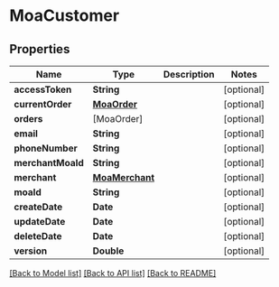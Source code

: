 # MoaCustomer

## Properties
Name | Type | Description | Notes
------------ | ------------- | ------------- | -------------
**accessToken** | **String** |  | [optional] 
**currentOrder** | [**MoaOrder**](MoaOrder.md) |  | [optional] 
**orders** | [MoaOrder] |  | [optional] 
**email** | **String** |  | [optional] 
**phoneNumber** | **String** |  | [optional] 
**merchantMoaId** | **String** |  | [optional] 
**merchant** | [**MoaMerchant**](MoaMerchant.md) |  | [optional] 
**moaId** | **String** |  | [optional] 
**createDate** | **Date** |  | [optional] 
**updateDate** | **Date** |  | [optional] 
**deleteDate** | **Date** |  | [optional] 
**version** | **Double** |  | [optional] 

[[Back to Model list]](../README.md#documentation-for-models) [[Back to API list]](../README.md#documentation-for-api-endpoints) [[Back to README]](../README.md)


